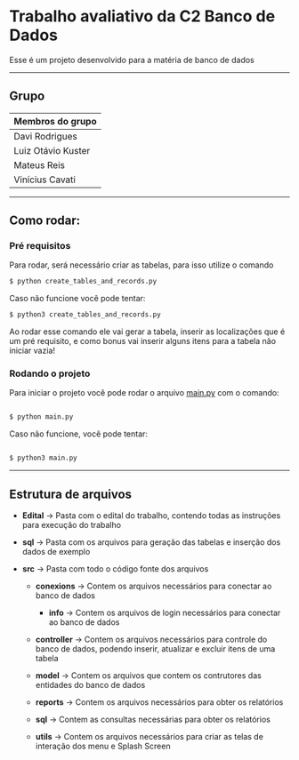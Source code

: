 # Trabalho avaliativo da C2 Banco de Dados

Esse é um projeto desenvolvido para a matéria de banco de dados

---
## Grupo

| Membros do grupo   |
| ------------------ |
| Davi Rodrigues     |
| Luiz Otávio Kuster |
| Mateus Reis        |
| Vinícius Cavati    |

---

## Como rodar:

### Pré requisitos

Para rodar, será necessário criar as tabelas, para isso utilize o comando

```bash
$ python create_tables_and_records.py 
```

Caso não funcione você pode tentar:

```bash
$ python3 create_tables_and_records.py 
```

Ao rodar esse comando ele vai gerar a tabela, inserir as localizações que é um pré requisito, e como bonus vai inserir alguns itens para a tabela não iniciar vazia!


### Rodando o projeto

Para iniciar o projeto você pode rodar o arquivo [main.py](src/main.py) com o comando:

```bash

$ python main.py

```

Caso não funcione, você pode tentar:

```bash

$ python3 main.py

```

---

## Estrutura de arquivos

- **Edital** -> Pasta com o edital do trabalho, contendo todas as instruções para execução do trabalho

- **sql** -> Pasta com os arquivos para geração das tabelas e inserção dos dados de exemplo

- **src** -> Pasta com todo o código fonte dos arquivos
    
    - **conexions** -> Contem os arquivos necessários para conectar ao banco de dados

        - **info** -> Contem os arquivos de login necessários para conectar ao banco de dados
    
    - **controller** -> Contem os arquivos necessários para controle do banco de dados, podendo inserir, atualizar e excluir itens de uma tabela

    - **model** -> Contem os arquivos que contem os contrutores das entidades do banco de dados

    - **reports** -> Contem os arquivos necessários para obter os relatórios

    - **sql** -> Contem as consultas necessárias para obter os relatórios

    - **utils** -> Contem os arquivos necessários para criar as telas de interação dos menu e Splash Screen